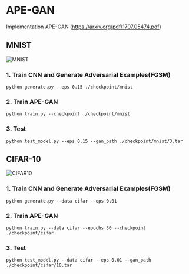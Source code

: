 # APE-GAN

Implementation APE-GAN (https://arxiv.org/pdf/1707.05474.pdf)

## MNIST

![MNIST](https://github.com/owruby/APE-GAN/blob/master/MNIST.png)

### 1. Train CNN and Generate Adversarial Examples(FGSM)
```
python generate.py --eps 0.15 ./checkpoint/mnist
```

### 2. Train APE-GAN
```
python train.py --checkpoint ./checkpoint/mnist
```

### 3. Test
```
python test_model.py --eps 0.15 --gan_path ./checkpoint/mnist/3.tar
```

## CIFAR-10

![CIFAR10](https://github.com/owruby/APE-GAN/blob/master/CIFAR10.png)

### 1. Train CNN and Generate Adversarial Examples(FGSM)
```
python generate.py --data cifar --eps 0.01
```

### 2. Train APE-GAN
```
python train.py --data cifar --epochs 30 --checkpoint ./checkpoint/cifar
```

### 3. Test
```
python test_model.py --data cifar --eps 0.01 --gan_path ./checkpoint/cifar/10.tar
```
